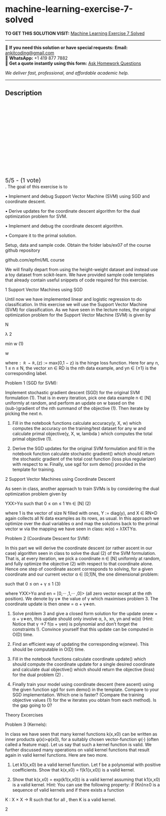 # machine-learning-exercise-7-solved
**TO GET THIS SOLUTION VISIT:** [Machine Learning Exercise 7 Solved](https://www.ankitcodinghub.com/product/machine-learning-labs-3/)


---

📩 **If you need this solution or have special requests:** **Email:** ankitcoding@gmail.com  
📱 **WhatsApp:** +1 419 877 7882  
📄 **Get a quote instantly using this form:** [Ask Homework Questions](https://www.ankitcodinghub.com/services/ask-homework-questions/)

*We deliver fast, professional, and affordable academic help.*

---

<h2>Description</h2>



<div class="kk-star-ratings kksr-auto kksr-align-center kksr-valign-top" data-payload="{&quot;align&quot;:&quot;center&quot;,&quot;id&quot;:&quot;110199&quot;,&quot;slug&quot;:&quot;default&quot;,&quot;valign&quot;:&quot;top&quot;,&quot;ignore&quot;:&quot;&quot;,&quot;reference&quot;:&quot;auto&quot;,&quot;class&quot;:&quot;&quot;,&quot;count&quot;:&quot;1&quot;,&quot;legendonly&quot;:&quot;&quot;,&quot;readonly&quot;:&quot;&quot;,&quot;score&quot;:&quot;5&quot;,&quot;starsonly&quot;:&quot;&quot;,&quot;best&quot;:&quot;5&quot;,&quot;gap&quot;:&quot;4&quot;,&quot;greet&quot;:&quot;Rate this product&quot;,&quot;legend&quot;:&quot;5\/5 - (1 vote)&quot;,&quot;size&quot;:&quot;24&quot;,&quot;title&quot;:&quot;Machine Learning  Exercise 7 Solved&quot;,&quot;width&quot;:&quot;138&quot;,&quot;_legend&quot;:&quot;{score}\/{best} - ({count} {votes})&quot;,&quot;font_factor&quot;:&quot;1.25&quot;}">

<div class="kksr-stars">

<div class="kksr-stars-inactive">
            <div class="kksr-star" data-star="1" style="padding-right: 4px">


<div class="kksr-icon" style="width: 24px; height: 24px;"></div>
        </div>
            <div class="kksr-star" data-star="2" style="padding-right: 4px">


<div class="kksr-icon" style="width: 24px; height: 24px;"></div>
        </div>
            <div class="kksr-star" data-star="3" style="padding-right: 4px">


<div class="kksr-icon" style="width: 24px; height: 24px;"></div>
        </div>
            <div class="kksr-star" data-star="4" style="padding-right: 4px">


<div class="kksr-icon" style="width: 24px; height: 24px;"></div>
        </div>
            <div class="kksr-star" data-star="5" style="padding-right: 4px">


<div class="kksr-icon" style="width: 24px; height: 24px;"></div>
        </div>
    </div>

<div class="kksr-stars-active" style="width: 138px;">
            <div class="kksr-star" style="padding-right: 4px">


<div class="kksr-icon" style="width: 24px; height: 24px;"></div>
        </div>
            <div class="kksr-star" style="padding-right: 4px">


<div class="kksr-icon" style="width: 24px; height: 24px;"></div>
        </div>
            <div class="kksr-star" style="padding-right: 4px">


<div class="kksr-icon" style="width: 24px; height: 24px;"></div>
        </div>
            <div class="kksr-star" style="padding-right: 4px">


<div class="kksr-icon" style="width: 24px; height: 24px;"></div>
        </div>
            <div class="kksr-star" style="padding-right: 4px">


<div class="kksr-icon" style="width: 24px; height: 24px;"></div>
        </div>
    </div>
</div>


<div class="kksr-legend" style="font-size: 19.2px;">
            5/5 - (1 vote)    </div>
    </div>
. The goal of this exercise is to

• Implement and debug Support Vector Machine (SVM) using SGD and coordinate descent.

• Derive updates for the coordinate descent algorithm for the dual optimization problem for SVM.

• Implement and debug the coordinate descent algorithm.

• Compare it to the primal solution.

Setup, data and sample code. Obtain the folder labs/ex07 of the course github repository

github.com/epfml/ML course

We will finally depart from using the height-weight dataset and instead use a toy dataset from scikit-learn. We have provided sample code templates that already contain useful snippets of code required for this exercise.

1 Support Vector Machines using SGD

Until now we have implemented linear and logistic regression to do classification. In this exercise we will use the Support Vector Machine (SVM) for classification. As we have seen in the lecture notes, the original optimization problem for the Support Vector Machine (SVM) is given by

N

λ 2

min w (1)

w

where ` : R → R, `(z) := max{0,1 − z} is the hinge loss function. Here for any n, 1 ≤ n ≤ N, the vector xn ∈ RD is the nth data example, and yn ∈ {±1} is the corresponding label.

Problem 1 (SGD for SVM):

Implement stochastic gradient descent (SGD) for the original SVM formulation (1). That is in every iteration, pick one data example n ∈ [N] uniformly at random, and perform an update on w based on the (sub-)gradient of the nth summand of the objective (1). Then iterate by picking the next n.

1. Fill in the notebook functions calculate accuracy(y, X, w) which computes the accuracy on the training/test dataset for any w and calculate primal objective(y, X, w, lambda ) which computes the total primal objective (1).

2. Derive the SGD updates for the original SVM formulation and fill in the notebook function calculate stochastic gradient() which should return the stochastic gradient of the total cost function (loss plus regularizer) with respect to w. Finally, use sgd for svm demo() provided in the template for training.

2 Support Vector Machines using Coordinate Descent

As seen in class, another approach to train SVMs is by considering the dual optimization problem given by

YXX&gt;Yα such that 0 ≤ αn ≤ 1 ∀n ∈ [N] (2)

where 1 is the vector of size N filled with ones, Y := diag(y), and X ∈ RN×D again collects all N data examples as its rows, as usual. In this approach we optimize over the dual variables α and map the solutions back to the primal vector w via the mapping we have seen in class: w(α) = λ1XTYα.

Problem 2 (Coordinate Descent for SVM):

In this part we will derive the coordinate descent (or rather ascent in our case) algorithm seen in class to solve the dual (2) of the SVM formulation. That is, at every iteration, we pick a coordinate n ∈ [N] uniformly at random, and fully optimize the objective (2) with respect to that coordinate alone. Hence one step of coordinate ascent corresponds to solving, for a given coordinate and our current vector α ∈ [0,1]N, the one dimensional problem:

such that 0 ≤ αn + γ ≤ 1 (3)

where YXX&gt;Yα and en = [0,··· ,1,··· ,0]&gt; (all zero vector except at the nth position). We denote by γ∗ the value of γ which maximises problem 3. The coordinate update is then αnew = α + γ∗en.

1. Solve problem 3 and give a closed form solution for the update αnew = α + γ∗en, this update should only involve α, λ, xn, yn and w(α) (Hint: Notice that γ →7 f(α + γen) is polynomial and don’t forget the constraints !). Convince yourself that this update can be computed in O(D) time.

2. Find an efficient way of updating the corresponding w(αnew). This should be computable in O(D) time.

3. Fill in the notebook functions calculate coordinate update() which should compute the coordinate update for a single desired coordinate and calculate dual objective() which should return the objective (loss) for the dual problem (2) .

4. Finally train your model using coordinate descent (here ascent) using the given function sgd for svm demo() in the template. Compare to your SGD implementation. Which one is faster? (Compare the training objective values (1) for the w iterates you obtain from each method). Is the gap going to 0?

Theory Excercises

Problem 3 (Kernels):

In class we have seen that many kernel functions k(x,x0) can be written as inner products φ(x)&gt;φ(x0), for a suitably chosen vector-function φ(·) (often called a feature map). Let us say that such a kernel function is valid. We further discussed many operations on valid kernel functions that result again in valid kernel functions. Here are two more.

1. Let k1(x,x0) be a valid kernel function. Let f be a polynomial with positive coefficients. Show that k(x,x0) = f(k1(x,x0)) is a valid kernel.

2. Show that k(x,x0) = exp(k1(x,x0)) is a valid kernel assuming that k1(x,x0) is a valid kernel. Hint: You can use the following property: if (Kn)n≥0 is a sequence of valid kernels and if there exists a function

K : X × X → R such that for all , then K is a valid kernel.

2
